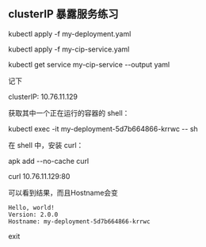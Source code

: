 ## clusterIP 暴露服务练习

kubectl apply -f my-deployment.yaml

kubectl apply -f my-cip-service.yaml

kubectl get service my-cip-service --output yaml

记下

clusterIP: 10.76.11.129

获取其中一个正在运行的容器的 shell：

kubectl exec -it my-deployment-5d7b664866-krrwc -- sh

在 shell 中，安装 curl：

apk add --no-cache curl

curl 10.76.11.129:80

可以看到结果，而且Hostname会变
```
Hello, world!
Version: 2.0.0
Hostname: my-deployment-5d7b664866-krrwc
```

exit
